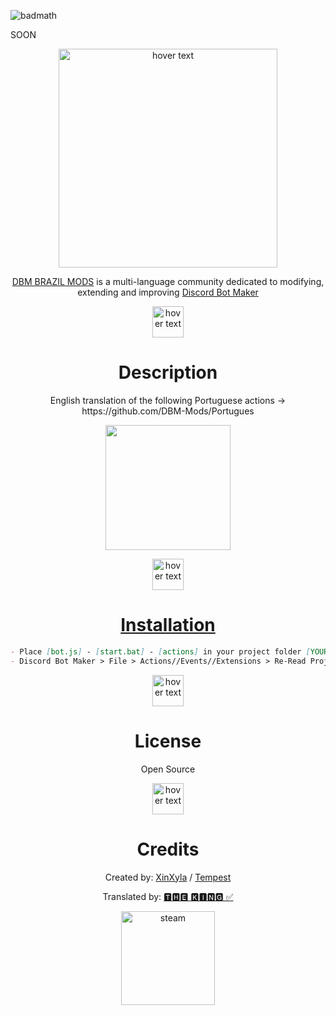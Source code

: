 ![badmath](https://img.shields.io/github/languages/top/lernantino/badmath)


SOON

<p align="center">
  <img src="https://cdn.discordapp.com/attachments/1042197137598976111/1092030014989553664/English-DBM.png" width="350" title="hover text">
</p>


<p align="center">
<a href="https://discord.gg/HBc9u9tktd" rel="nofollow">DBM BRAZIL MODS</a> is a multi-language community dedicated to modifying, extending and improving <a href="https://store.steampowered.com/app/682130/Discord_Bot_Maker" rel="nofollow">Discord Bot Maker</a>
</p>

<p align="center">
  <img src="https://cdn.discordapp.com/attachments/1042197137598976111/1092031705453436928/blank.png" width="50" title="hover text">
</p>

<h1 align="center">Description</h1>

<p align="center">English translation of the following Portuguese actions -> https://github.com/DBM-Mods/Portugues</p>

<p align="center">
  <a href="https://github.com/TheKingOfCampers/DBM-Mods-English/archive/refs/heads/main.zip"</a>
  <img src="https://cdn.discordapp.com/attachments/1042197137598976111/1092091889970319511/Download-Button.png" width="200">
</p>

<p align="center">
  <img src="https://cdn.discordapp.com/attachments/1042197137598976111/1092031705453436928/blank.png" width="50" title="hover text">
</p>

<h1 align="center">Installation</h1>

```md
- Place [bot.js] - [start.bat] - [actions] in your project folder [YOUR BOT]
- Discord Bot Maker > File > Actions//Events//Extensions > Re-Read Project Mods
```

<p align="center">
  <img src="https://cdn.discordapp.com/attachments/1042197137598976111/1092031705453436928/blank.png" width="50" title="hover text">
</p>

<h1 align="center">License</h1>
<p align="center">Open Source</p>

<p align="center">
  <img src="https://cdn.discordapp.com/attachments/1042197137598976111/1092031705453436928/blank.png" width="50" title="hover text">
</p>

<h1 align="center">Credits</h1>
<p align="center">
  Created by: <a href="https://discord.com/users/172782058396057602" rel="nofollow">XinXyla</a> / <a href="https://discord.com/users/321400509326032897" rel="nofollow">Tempest</a>
  </p>
<p align="center">Translated by: <a href="https://discord.com/users/1042087216979116032" rel="nofollow">🆃🅷🅴 🅺🅸🅽🅶 ✅</a>
  </p>
<p align="center">
  <a href="https://discord.com/invite/HBc9u9tktd" target="_blank" rel="noreferrer"> <img src="https://cdn.discordapp.com/attachments/1042197137598976111/1092019949985337484/discord-loop.gif" alt="steam" width="150" height="150"/>
  </p>
